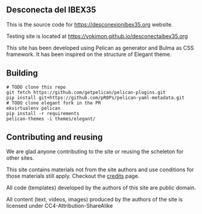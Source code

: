 ## Desconecta del IBEX35


This is the source code for <https://desconexionibex35.org> website.

Testing site is located at <https://vokimon.github.io/desconectaibex35.org>

This site has been developed using Pelican as generator
and Bulma as CSS framework.
It has been inspired on the structure of Elegant theme.

## Building

```
# TODO clone this repo
git fetch https://github.com/getpelican/pelican-plugins.git
pip install git+https://github.com/pR0Ps/pelican-yaml-metadata.git
# TODO clone elegant fork in the PR
mkvirtualenv pelican
pip install -r requirements
pelican-themes -i themes/elegant/
```



## Contributing and reusing

We are glad anyone contributing to the site or reusing the scheleton for other sites.

This site contains materials not from the site authors and use conditions for
those materials still apply.
Checkout the [credits](AUTHORS) page.

All code (templates) developed by the authors of this site
are public domain.

All content (text, videos, images)
produced by the authors of the site is
licensed under CC4-Attribution-ShareAlike



